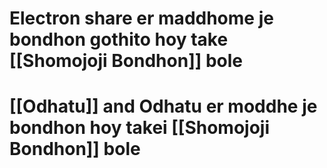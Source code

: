 # Electron share er maddhome je bondhon gothito hoy take [[Shomojoji Bondhon]] bole

# [[Odhatu]] and Odhatu er moddhe je bondhon hoy takei [[Shomojoji Bondhon]] bole
